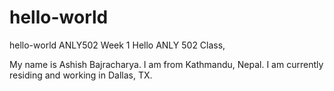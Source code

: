 # hello-world
hello-world ANLY502 Week 1
Hello ANLY 502 Class,

My name is Ashish Bajracharya. I am from Kathmandu, Nepal. I am currently residing and working in Dallas, TX. 
